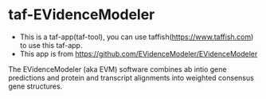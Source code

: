 # taf-EVidenceModeler

- This is a taf-app(taf-tool), you can use taffish(https://www.taffish.com) to use this taf-app.
- This app is from https://github.com/EVidenceModeler/EVidenceModeler

The EVidenceModeler (aka EVM) software combines ab intio gene predictions and protein and transcript alignments into weighted consensus gene structures.
